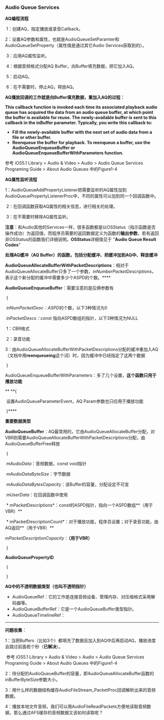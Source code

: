 ### Audio Queue Services

**AQ编程流程**

​    1：创建AQ，指定播放或录音Callback。

​    2：设置AQ参数和属性，也就是AudioQueueSetParamter和AudioQueueSetProperty（属性值是通过其它Audio Services获取到的）。

​    3：应用AQ属性监听。

​    4：根据音频格式分配AQ Buffer，向Buffer填充数据，把它加入AQ。

​    5：启动AQ。

​    6：在不需要时，停止AQ，释放AQ。

**AQ播放回调的工作就是向Buffer填充数据，重加入AQ的过程：**

**This callback function is invoked each time its associated playback audio queue has acquired the data from an audio queue buffer, at which point the buffer is available for reuse. The newly-available buffer is sent to this callback in the inBuffer parameter. Typically, you write this callback to:**

- **Fill the newly-available buffer with the next set of audio data from a file or other buffer.**
- **Reenqueue the buffer for playback. To reenqueue a buffer, use the AudioQueueEnqueueBuffer or AudioQueueEnqueueBufferWithParameters function.**

参考 iOS5.1 Library > Audio & Video > Audio > Audio Queue Services Programing Guide > About Audio Queues 中的Figure1-4

**AQ属性监听流程**

​     1：AudioQueueAddPropertyListener把需要监听的AQ属性加到AudioQueuePropertyListenerProc中，不同的属性可以加到同一个回调函数中。

​     2：在回调函数获取AQ属性的相关信息，进行相关的处理。

​     3：在不需要时移除AQ属性监听。

**注意**：和Audio其他的Services一样，很多函数都是以OSStatus（指示函数是否操作成功）为返回值，而程序员需要的返回数据定义为函数的**输出参数**，若有返回非OSStatus的函数我们详细说明。**OSStatus**详细值见于 "**Audio Queue Result Codes**"

**处理AQ缓冲（AQ Buffer）的函数，包括分配缓冲、把缓冲加到AQ中、释放缓冲**

**AudioQueueAllocateBufferWithPacketDescriptions**：相对于AudioQueueAllocateBuffer只多了一个参数，*inNumberPacketDescriptions*，表示这个新分配的缓冲中需要多少个ASPD的个数。****

**AudioQueueEnqueueBuffer**：需要注意的是后俩参数有

​    {

​        *inNumPacketDesc：ASPD*的个数，以下3种情况为0

​        *inPacketDescs：const* 指向ASPD数组的指针，以下3种情况为NULL

​        1：CBR格式

​        2：录音功能

​        3：由AudioQueueAllocateBufferWithPacketDescriptions分配的缓冲重加入AQ（文档中用**reenqueueing**这个词）时，因为缓冲中已经指定了这两个数据

​    }

AudioQueueEnqueueBufferWithParameters：多了几个设置，**这个函数只用于播放功能**

**    **{

​        设置AudioQueueParameterEvent，AQ Param参数也只应用于播放功能

​    }****

**重要数据类型**

**AudioQueueBuffer**：AQ最常用的，它由AudioQueueAllocateBuffer分配，对VBR则需要AudioQueueAllocateBufferWithPacketDescriptions分配，由AudioQueueBufferFree释放

​    {

​        *mAudioData*：音频数据，const void指针

​        *mAudioDataByteSize*：字节数据

​        *mAudioDataBytesCapacity*：该Buffer的容量，分配设定不可变

​        *mUserData*：在回调函数中使用

​       * mPacketDescriptions*：const的ASPD指针，指向一个ASPD数组**（用于VBR）**

​       * mPacketDescriptionCount*：对于播放功能，程序员设置；对于录音功能，由AQ返回**（用于VBR）**

​        *mPacketDescriptionCapacity*：**（用于VBR）**

​    }

**AudioQueuePropertyID**

​    {

​    }

**AQ中的不透明数据类型（也叫不透明指针）**

- AudioQueueRef：它的工作是连接音频设备、管理内存、对压缩格式采用解码器等。
- AudioQueueBufferRef：它是一个AudioQueueBuffer类型指针。
- AudioQueueTimelineRef：

****

**问题收集**：

1：当把Buffers（比如3个）都填充了数据且加入到AQ中后再启动AQ，播放进度会跳过前面若个秒（**已解决**）。

​     参考 iOS5.1 Library > Audio & Video > Audio > Audio Queue Services Programing Guide > About Audio Queues 中的Figure1-4

2：待分配的AudioQueueBuffer的容量，即AudioQueueAllocateBuffer函数的inBufferByteSize参数大小。

3：用什么样的数据结构缓存AudioFileStream_PacketProc回调解析出来的音频数据。

4：播放本地文件音频，我们可以用AudioFileReadPackets方便地读取音频数据，那么通过AFS缓存的音频数据又该如何读取呢？
